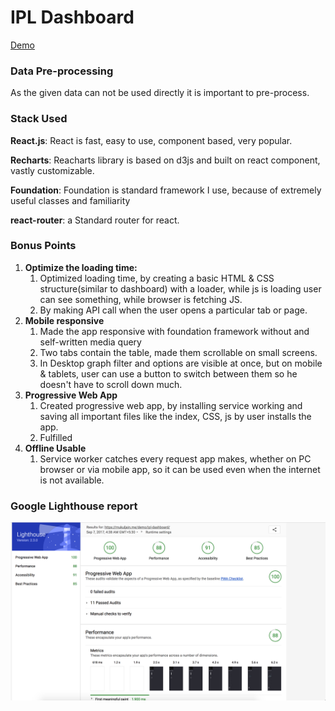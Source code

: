 # IPL Dashboard
[Demo](https://mukuljain.me/demo/ipl-dashboard/)

### Data Pre-processing
As the given data can not be used directly it is important to pre-process.


### Stack Used

**React.js**: React is fast, easy to use, component based, very popular.

**Recharts**: Reacharts library is based on d3js and built on react component, vastly customizable.

**Foundation**: Foundation is standard framework I use, because of extremely useful classes and familiarity

**react-router**: a Standard router for react.

### Bonus Points

1. **Optimize the loading time:**
    1. Optimized loading time, by creating a basic HTML & CSS structure(similar to dashboard)     with a loader, while js is loading user can see something, while browser is fetching JS.
    2. By making API call when the user opens a particular tab or page.
2. **Mobile responsive**
    1. Made the app responsive with foundation framework without and self-written media query
    2. Two tabs contain the table, made them scrollable on small screens.
    3. In Desktop graph filter and options are visible at once, but on mobile & tablets, user can use a button to switch between them so he doesn't have to scroll down much.
3. **Progressive Web App**
    1. Created progressive web app, by installing service working and saving all important files like the index, CSS, js by user installs the app.
    2. Fulfilled
4. **Offline Usable**
    1. Service worker catches every request app makes, whether on PC browser or via mobile app, so it can be used even when the internet is not available.


### Google Lighthouse report

![](https://github.com/mukuljainx/IPL-Dashboard/blob/master/lighthouse.png)
